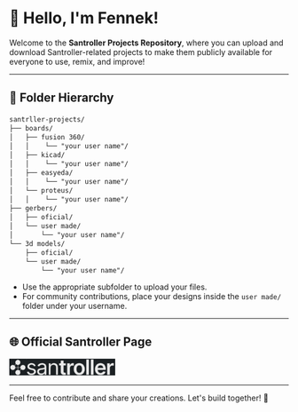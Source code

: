 # 🦊 Hello, I'm Fennek!

Welcome to the **Santroller Projects Repository**, where you can upload and download Santroller-related projects to make them publicly available for everyone to use, remix, and improve!

---

## 📁 Folder Hierarchy

```
santrller-projects/
├── boards/
│   ├── fusion 360/
│   │    └── "your user name"/
│   ├── kicad/
│   │    └── "your user name"/
│   ├── easyeda/
│   │    └── "your user name"/
│   └── proteus/
│   │    └── "your user name"/
├── gerbers/
│   ├── oficial/
│   └── user made/
│       └── "your user name"/
└── 3d models/
    ├── oficial/
    └── user made/
        └── "your user name"/
```

- Use the appropriate subfolder to upload your files.
- For community contributions, place your designs inside the `user made/` folder under your username.

---

## 🌐 Official Santroller Page

<a href="https://santroller.com">
  <img src="assets/santroller_logo.png" alt="Santroller" height="30"/>
</a>


---

Feel free to contribute and share your creations. Let's build together! 🚀
